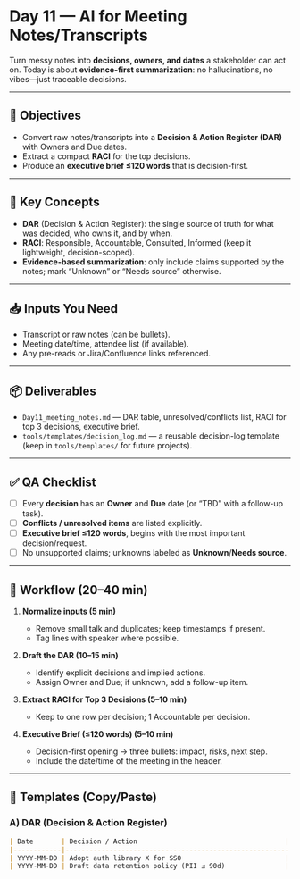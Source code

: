 # Day 11 — AI for Meeting Notes/Transcripts

Turn messy notes into **decisions, owners, and dates** a stakeholder can act on. Today is about **evidence-first summarization**: no hallucinations, no vibes—just traceable decisions.

---

## 🎯 Objectives
- Convert raw notes/transcripts into a **Decision & Action Register (DAR)** with Owners and Due dates.
- Extract a compact **RACI** for the top decisions.
- Produce an **executive brief ≤120 words** that is decision-first.

---

## 🧠 Key Concepts
- **DAR** (Decision & Action Register): the single source of truth for what was decided, who owns it, and by when.
- **RACI**: Responsible, Accountable, Consulted, Informed (keep it lightweight, decision-scoped).
- **Evidence-based summarization**: only include claims supported by the notes; mark “Unknown” or “Needs source” otherwise.

---

## 📥 Inputs You Need
- Transcript or raw notes (can be bullets).
- Meeting date/time, attendee list (if available).
- Any pre-reads or Jira/Confluence links referenced.

---

## 📦 Deliverables
- `Day11_meeting_notes.md` — DAR table, unresolved/conflicts list, RACI for top 3 decisions, executive brief.
- `tools/templates/decision_log.md` — a reusable decision-log template (keep in `tools/templates/` for future projects).

---

## ✅ QA Checklist
- [ ] Every **decision** has an **Owner** and **Due** date (or “TBD” with a follow-up task).
- [ ] **Conflicts / unresolved items** are listed explicitly.
- [ ] **Executive brief ≤120 words**, begins with the most important decision/request.
- [ ] No unsupported claims; unknowns labeled as **Unknown**/**Needs source**.

---

## 🧭 Workflow (20–40 min)

1) **Normalize inputs (5 min)**  
   - Remove small talk and duplicates; keep timestamps if present.
   - Tag lines with speaker where possible.

2) **Draft the DAR (10–15 min)**  
   - Identify explicit decisions and implied actions.
   - Assign Owner and Due; if unknown, add a follow-up item.

3) **Extract RACI for Top 3 Decisions (5–10 min)**  
   - Keep to one row per decision; 1 Accountable per decision.

4) **Executive Brief (≤120 words) (5–10 min)**  
   - Decision-first opening → three bullets: impact, risks, next step.
   - Include the date/time of the meeting in the header.

---

## 📑 Templates (Copy/Paste)

### A) DAR (Decision & Action Register)
```md
| Date       | Decision / Action                                     | Owner      | Due        | Rationale / Context            | Dependencies         | Status  |
|------------|--------------------------------------------------------|------------|------------|--------------------------------|----------------------|---------|
| YYYY-MM-DD | Adopt auth library X for SSO                          | Eng Lead   | YYYY-MM-DD | OWASP alignment, vendor support| Vendor contract sign | Open    |
| YYYY-MM-DD | Draft data retention policy (PII ≤ 90d)               | BA Lead    | YYYY-MM-DD | Compliance requirement         | Legal review         | Open    |

